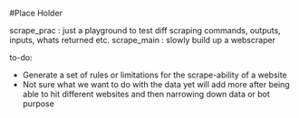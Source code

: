#Place Holder

scrape_prac : just a playground to test diff scraping commands, outputs, inputs, whats returned etc.
scrape_main : slowly build up a webscraper

to-do:
* Generate a set of rules or limitations for the scrape-ability of a website
* Not sure what we want to do with the data yet will add more after being able to hit different websites and then narrowing down data or bot purpose
